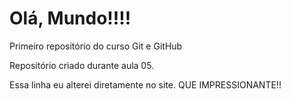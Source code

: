 # Olá, Mundo!!!!
 Primeiro repositório do curso Git e GitHub

 Repositório criado durante aula 05.

 Essa linha eu alterei diretamente no site.  QUE IMPRESSIONANTE!!
